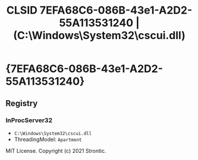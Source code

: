 ﻿---
title: "CLSID 7EFA68C6-086B-43e1-A2D2-55A113531240 | (C:\\Windows\\System32\\cscui.dll)"
excerpt: What is COM-Object CLSID 7EFA68C6-086B-43e1-A2D2-55A113531240?
---

# {7EFA68C6-086B-43e1-A2D2-55A113531240}


## Registry


### InProcServer32

* `C:\Windows\System32\cscui.dll`
* ThreadingModel: `Apartment`

MIT License. Copyright (c) 2021 Strontic.


